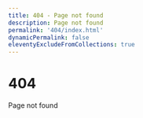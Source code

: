 ```yaml
---
title: 404 - Page not found
description: Page not found
permalink: '404/index.html'
dynamicPermalink: false
eleventyExcludeFromCollections: true
---
```


# 404

Page not found
